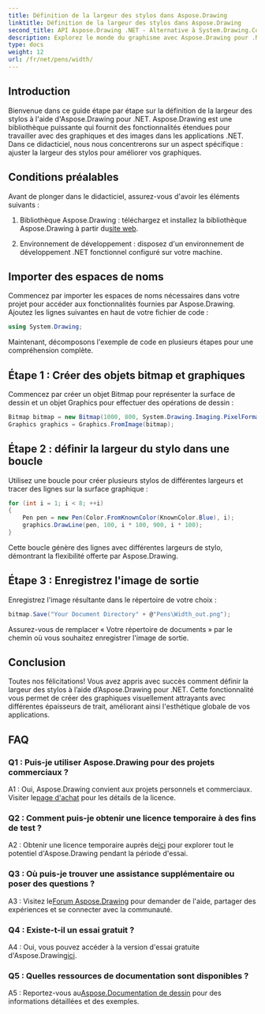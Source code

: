```yaml
---
title: Définition de la largeur des stylos dans Aspose.Drawing
linktitle: Définition de la largeur des stylos dans Aspose.Drawing
second_title: API Aspose.Drawing .NET - Alternative à System.Drawing.Common
description: Explorez le monde du graphisme avec Aspose.Drawing pour .NET. Découvrez comment définir dynamiquement la largeur des stylets pour obtenir des visuels époustouflants. Commencez avec notre guide étape par étape.
type: docs
weight: 12
url: /fr/net/pens/width/
---
```

## Introduction

Bienvenue dans ce guide étape par étape sur la définition de la largeur des stylos à l'aide d'Aspose.Drawing pour .NET. Aspose.Drawing est une bibliothèque puissante qui fournit des fonctionnalités étendues pour travailler avec des graphiques et des images dans les applications .NET. Dans ce didacticiel, nous nous concentrerons sur un aspect spécifique : ajuster la largeur des stylos pour améliorer vos graphiques.

## Conditions préalables

Avant de plonger dans le didacticiel, assurez-vous d'avoir les éléments suivants :

1.  Bibliothèque Aspose.Drawing : téléchargez et installez la bibliothèque Aspose.Drawing à partir du[site web](https://releases.aspose.com/drawing/net/).

2. Environnement de développement : disposez d'un environnement de développement .NET fonctionnel configuré sur votre machine.

## Importer des espaces de noms

Commencez par importer les espaces de noms nécessaires dans votre projet pour accéder aux fonctionnalités fournies par Aspose.Drawing. Ajoutez les lignes suivantes en haut de votre fichier de code :

```csharp
using System.Drawing;
```

Maintenant, décomposons l'exemple de code en plusieurs étapes pour une compréhension complète.

## Étape 1 : Créer des objets bitmap et graphiques

Commencez par créer un objet Bitmap pour représenter la surface de dessin et un objet Graphics pour effectuer des opérations de dessin :

```csharp
Bitmap bitmap = new Bitmap(1000, 800, System.Drawing.Imaging.PixelFormat.Format32bppPArgb);
Graphics graphics = Graphics.FromImage(bitmap);
```

## Étape 2 : définir la largeur du stylo dans une boucle

Utilisez une boucle pour créer plusieurs stylos de différentes largeurs et tracer des lignes sur la surface graphique :

```csharp
for (int i = 1; i < 8; ++i)
{
    Pen pen = new Pen(Color.FromKnownColor(KnownColor.Blue), i);
    graphics.DrawLine(pen, 100, i * 100, 900, i * 100);
}
```

Cette boucle génère des lignes avec différentes largeurs de stylo, démontrant la flexibilité offerte par Aspose.Drawing.

## Étape 3 : Enregistrez l'image de sortie

Enregistrez l'image résultante dans le répertoire de votre choix :

```csharp
bitmap.Save("Your Document Directory" + @"Pens\Width_out.png");
```

Assurez-vous de remplacer « Votre répertoire de documents » par le chemin où vous souhaitez enregistrer l'image de sortie.

## Conclusion

Toutes nos félicitations! Vous avez appris avec succès comment définir la largeur des stylos à l’aide d’Aspose.Drawing pour .NET. Cette fonctionnalité vous permet de créer des graphiques visuellement attrayants avec différentes épaisseurs de trait, améliorant ainsi l'esthétique globale de vos applications.

## FAQ

### Q1 : Puis-je utiliser Aspose.Drawing pour des projets commerciaux ?

 A1 : Oui, Aspose.Drawing convient aux projets personnels et commerciaux. Visiter le[page d'achat](https://purchase.aspose.com/buy) pour les détails de la licence.

### Q2 : Comment puis-je obtenir une licence temporaire à des fins de test ?

 A2 : Obtenir une licence temporaire auprès de[ici](https://purchase.aspose.com/temporary-license/) pour explorer tout le potentiel d'Aspose.Drawing pendant la période d'essai.

### Q3 : Où puis-je trouver une assistance supplémentaire ou poser des questions ?

 A3 : Visitez le[Forum Aspose.Drawing](https://forum.aspose.com/c/diagram/17) pour demander de l'aide, partager des expériences et se connecter avec la communauté.

### Q4 : Existe-t-il un essai gratuit ?

 A4 : Oui, vous pouvez accéder à la version d'essai gratuite d'Aspose.Drawing[ici](https://releases.aspose.com/).

### Q5 : Quelles ressources de documentation sont disponibles ?

 A5 : Reportez-vous au[Aspose.Documentation de dessin](https://reference.aspose.com/drawing/net/) pour des informations détaillées et des exemples.